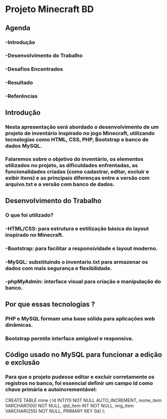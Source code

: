 # Projeto Minecraft BD

## Agenda
### -Introdução
### -Desenvolvimento do Trabalho
### -Desafios Encontrados
### -Resultado
### -Referências

## Introdução
### Nesta apresentação será abordado o desenvolvimento de um projeto de inventário inspirado no jogo Minecraft, utilizando tecnologias como HTML, CSS, PHP, Bootstrap e banco de dados MySQL.
### Falaremos sobre o objetivo do inventário, os elementos utilizados no projeto, as dificuldades enfrentadas, as funcionalidades criadas (como cadastrar, editar, excluir e exibir itens) e as principais diferenças entre a versão com arquivo.txt e a versão com banco de dados.

###

## Desenvolvimento do Trabalho
### O que foi utilizado?

### -HTML/CSS: para estrutura e estilização básica do layout inspirado no Minecraft.
### -Bootstrap: para facilitar a responsividade e layout moderno.
### -MySQL: substituindo o inventario.txt para armazenar os dados com mais segurança e flexibilidade.
### -phpMyAdmin: interface visual para criação e manipulação do banco.

## Por que essas tecnologias ?

### PHP e MySQL formam uma base sólida para aplicações web dinâmicas.
### Bootstrap permite interface amigável e responsiva.

## Código usado no MySQL para funcionar a edição e exclusão

### Para que o projeto pudesse editar e excluir corretamente os registros no banco, foi essencial definir um campo Id como chave primária e autoincrementável:

CREATE TABLE mine (
  Id INT(11) NOT NULL AUTO_INCREMENT,
  nome_item VARCHAR(100) NOT NULL,
  qtd_item INT NOT NULL,
  img_item VARCHAR(255) NOT NULL,
  PRIMARY KEY (Id)
);






















